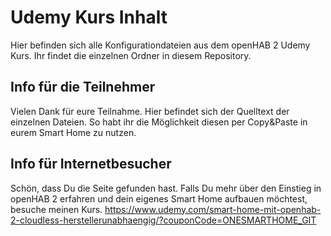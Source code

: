 # Udemy Kurs Inhalt
Hier befinden sich alle Konfigurationdateien aus dem openHAB 2 Udemy Kurs. Ihr findet die einzelnen Ordner in diesem Repository. 

## Info für die Teilnehmer
Vielen Dank für eure Teilnahme. Hier befindet sich der Quelltext der einzelnen Dateien. So habt ihr die Möglichkeit diesen per Copy&Paste in eurem Smart Home zu nutzen.

## Info für Internetbesucher
Schön, dass Du die Seite gefunden hast. Falls Du mehr über den Einstieg in openHAB 2 erfahren und dein eigenes Smart Home aufbauen möchtest, besuche meinen Kurs. 
https://www.udemy.com/smart-home-mit-openhab-2-cloudless-herstellerunabhaengig/?couponCode=ONESMARTHOME_GIT
